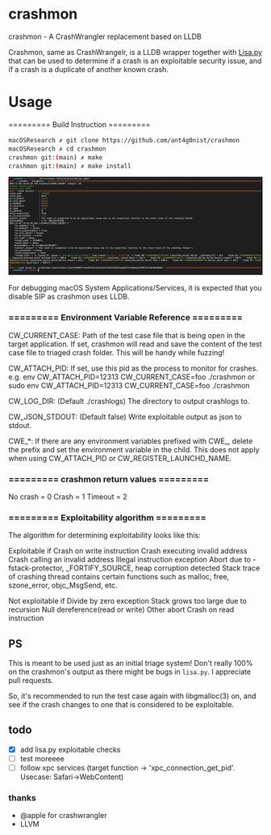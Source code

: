 # crashmon
crashmon - A CrashWrangler replacement based on LLDB

Crashmon, same as CrashWrangelr, is a LLDB wrapper together with [Lisa.py](https://github.com/ant4g0nist/lisa.py) that can be used to determine if a crash is an exploitable security issue, and if a crash is a duplicate of another known crash.

# Usage

========= Build Instruction =========
```sh
macOSResearch ✗ git clone https://github.com/ant4g0nist/crashmon
macOSResearch ✗ cd crashmon
crashmon git:(main) ✗ make
crashmon git:(main) ✗ make install
```

![example](https://raw.githubusercontent.com/ant4g0nist/crashmon/main/imgs/example.png)

For debugging macOS System Applications/Services, it is expected that you disable SIP as crashmon uses LLDB.

### ========= Environment Variable Reference =========
CW_CURRENT_CASE: 
Path of the test case file that is being open in the target application.
If set, crashmon will read and save the content of the test case file to triaged crash folder. This will be handy while fuzzing!

CW_ATTACH_PID:
If set, use this pid as the process to monitor for crashes.  
e.g. 
env CW_ATTACH_PID=12313 CW_CURRENT_CASE=foo ./crashmon
or 
sudo env CW_ATTACH_PID=12313 CW_CURRENT_CASE=foo ./crashmon

CW_LOG_DIR: (Default ./crashlogs)
The directory to output crashlogs to.

CW_JSON_STDOUT: (Default false)
Write exploitable output as json to stdout.

CWE_*:
 If there are any environment variables prefixed with CWE_, delete the prefix and set the environment variable in the child.  This does not apply when using CW_ATTACH_PID or CW_REGISTER_LAUNCHD_NAME.

### ========= crashmon return values =========
No crash = 0
Crash = 1
Timeout = 2

### ========= Exploitability algorithm =========

The algorithm for determining exploitability looks like this:

Exploitable if
	Crash on write instruction
	Crash executing invalid address
	Crash calling an invalid address
	Illegal instruction exception
	Abort due to -fstack-protector, _FORTIFY_SOURCE, heap corruption detected
	Stack trace of crashing thread contains certain functions such as malloc, free, szone_error, objc_MsgSend, etc.

Not exploitable if
	Divide by zero exception
	Stack grows too large due to recursion
	Null dereference(read or write)
	Other abort
	Crash on read instruction

## PS
This is meant to be used just as an initial triage system! Don't really 100% on the crashmon's output as there might be bugs in `lisa.py`. I appreciate pull requests. 

So, it's recommended to run the test case again with libgmalloc(3) on, and see if the crash changes to one that is considered to be exploitable.

## todo
- [x] add lisa.py exploitable checks
- [ ] test moreeee
- [ ] follow xpc services (target function -> 'xpc_connection_get_pid'. Usecase: Safari->WebContent)

### thanks
- @apple for crashwrangler
- LLVM